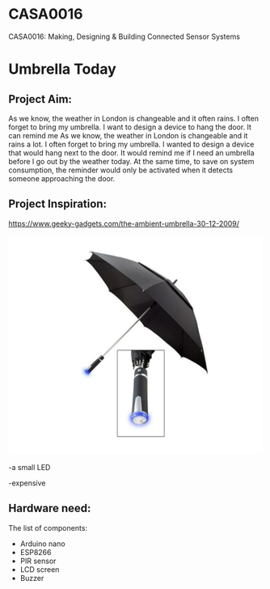 # CASA0016
CASA0016: Making, Designing &amp; Building Connected Sensor Systems

# Umbrella Today
## Project Aim:
As we know, the weather in London is changeable and it often rains. I often forget to bring my umbrella. I want to design a device to hang the door. It can remind me As we know, the weather in London is changeable and it rains a lot. I often forget to bring my umbrella. I wanted to design a device that would hang next to the door. It would remind me if I need an umbrella before I go out by the weather today. At the same time, to save on system consumption, the reminder would only be activated when it detects someone approaching the door.

## Project Inspiration:

https://www.geeky-gadgets.com/the-ambient-umbrella-30-12-2009/

![Other product](https://github.com/NXiaoya/CASA0016/blob/main/pictures/idea.png)

  -a small LED
  
  -expensive
  
## Hardware need:
The list of components:
   - Arduino nano
   - ESP8266
   - PIR sensor
   - LCD screen
   - Buzzer
